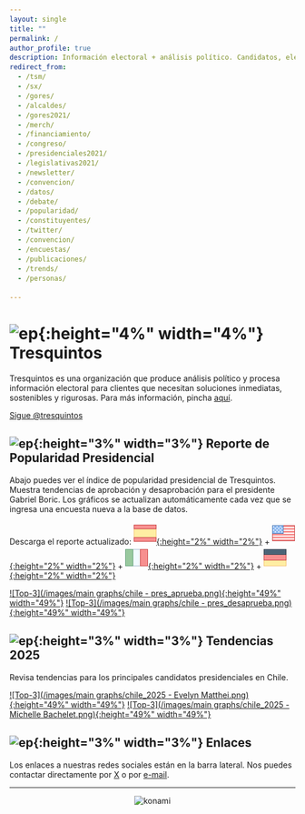 ```yaml
---
layout: single
title: ""
permalink: /
author_profile: true
description: Información electoral + análisis político. Candidatos, elecciones y tendencias.
redirect_from:
  - /tsm/
  - /sx/
  - /gores/
  - /alcaldes/
  - /gores2021/
  - /merch/
  - /financiamiento/
  - /congreso/
  - /presidenciales2021/
  - /legislativas2021/
  - /newsletter/
  - /convencion/
  - /datos/
  - /debate/
  - /popularidad/   
  - /constituyentes/    
  - /twitter/
  - /convencion/
  - /encuestas/
  - /publicaciones/
  - /trends/
  - /personas/

---
```


# ![ep](/images/pc.png){:height="4%" width="4%"} Tresquintos

Tresquintos es una organización que produce análisis político y procesa información electoral para clientes que necesitan soluciones inmediatas, sostenibles y rigurosas. Para más información, pincha [aquí](https://tresquintos.cl/contacto/).


<a href="https://twitter.com/tresquintos?ref_src=twsrc%5Etfw" class="twitter-follow-button" data-show-count="false">Sigue @tresquintos</a><script async src="https://platform.twitter.com/widgets.js" charset="utf-8"></script>


## ![ep](/images/pc.png){:height="3%" width="3%"} Reporte de Popularidad Presidencial

Abajo puedes ver el índice de popularidad presidencial de Tresquintos. Muestra tendencias de aprobación y desaprobación para el presidente Gabriel Boric. Los gráficos se actualizan automáticamente cada vez que se ingresa una encuesta nueva a la base de datos.

Descarga el reporte actualizado: [![Español](/images/icons8-spain-40.png){:height="2%" width="2%"}](https://tresquintos.cl/reports/2022-2026%20-%20chile%20(es).pdf) + [![English (American)](/images/icons8-usa-40.png){:height="2%" width="2%"}](https://tresquintos.cl/reports/2022-2026%20-%20chile%20(en).pdf) + [![Italiano](/images/icons8-italy-40.png){:height="2%" width="2%"}](https://tresquintos.cl/reports/2022-2026%20-%20chile%20(it).pdf) + [![German](/images/icons8-germany-40.png){:height="2%" width="2%"}](https://tresquintos.cl/reports/2022-2026%20-%20chile%20(de).pdf)


[![Top-3](/images/main graphs/chile - pres_aprueba.png){:height="49%" width="49%"}](https://tresquintos.cl/popularidad/) [![Top-3](/images/main graphs/chile - pres_desaprueba.png){:height="49%" width="49%"}](https://tresquintos.cl/popularidad/)


## ![ep](/images/pc.png){:height="3%" width="3%"} Tendencias 2025

Revisa tendencias para los principales candidatos presidenciales en Chile.

[![Top-3](/images/main graphs/chile_2025 - Evelyn Matthei.png){:height="49%" width="49%"}](https://tresquintos.cl/2025) [![Top-3](/images/main graphs/chile_2025 - Michelle Bachelet.png){:height="49%" width="49%"}](https://tresquintos.cl/2025)


## ![ep](/images/pc.png){:height="3%" width="3%"} Enlaces

Los enlaces a nuestras redes sociales están en la barra lateral. Nos puedes contactar directamente por [X](https://www.twitter.com/tresquintos) o por [e-mail](mailto:comunicaciones@tresquintos.cl).

---

<!-- NES -->
<style>
.aligncenter {
    text-align: center;
}
</style>
<p class="aligncenter">
    <img src="/images/nes.png" width="30" height="30" alt="konami" />
</p>
<script src="/js/topsecret.js"></script>

<script src="/js/cyberdelia.js"></script>

<script type="text/javascript"> var msTag = {"site":"tnw","page":"home","cyberdelia_page_type":"home","data":{"sponsorName":false,"isSponsoredCategory":false}}</script>

<script src="https://cdn0.tnwcdn.com/wp-content/themes/cyberdelia/assets/js/app.min.js?v=1585558461" type="text/javascript" async=""></script>



<!-- Favicon -->

<link rel="apple-touch-icon" sizes="180x180" href="/apple-touch-icon.png">
<link rel="icon" type="image/png" sizes="32x32" href="/favicon-32x32.png">
<link rel="icon" type="image/png" sizes="16x16" href="/favicon-16x16.png">
<link rel="manifest" href="/site.webmanifest">
<link rel="mask-icon" href="/safari-pinned-tab.svg" color="#5bbad5">
<meta name="msapplication-TileColor" content="#b91d47">
<meta name="theme-color" content="#ffffff">




<!-- Finisce sempre così, con la morte.
Prima però c’è stata la vita,
nascosta sotto i bla, bla, bla, bla, bla.
È tutto sedimentato sotto il chiacchiericcio e il rumore:
il silenzio e il sentimento,
l’emozione e la paura,
gli sparuti incostanti sprazzi di bellezza
e poi lo squallore disgraziato e l’uomo miserabile.
Tutto sepolto nella coperta
dell’imbarazzo dello stare al mondo:
bla, bla, bla, bla.
Altrove c’è l’Altrove,
io non mi occupo dell’Altrove.
Dunque che questo romanzo abbia inizio.
In fondo è solo un trucco, si è solo un trucco. kb. -->
